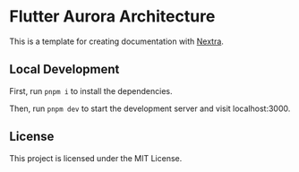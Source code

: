 # Flutter Aurora Architecture

This is a template for creating documentation with [Nextra](https://nextra.site).

## Local Development

First, run `pnpm i` to install the dependencies.

Then, run `pnpm dev` to start the development server and visit localhost:3000.

## License

This project is licensed under the MIT License.
